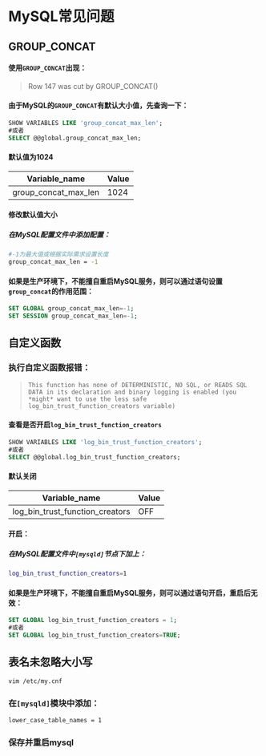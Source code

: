# MySQL常见问题

## GROUP_CONCAT
#### 使用`GROUP_CONCAT`出现：

> Row 147 was cut by GROUP_CONCAT()

#### 由于MySQL的`GROUP_CONCAT`有默认大小值，先查询一下：
```sql
SHOW VARIABLES LIKE 'group_concat_max_len';
#或者
SELECT @@global.group_concat_max_len;
```
#### 默认值为1024
| Variable_name | Value |
|-------------|------------|
| group_concat_max_len | 1024 |

#### 修改默认值大小
##### 在MySQL配置文件中添加配置：
```bash
#-1为最大值或根据实际需求设置长度
group_concat_max_len = -1
```

#### 如果是生产环境下，不能擅自重启MySQL服务，则可以通过语句设置`group_concat`的作用范围：
```sql
SET GLOBAL group_concat_max_len=-1;
SET SESSION group_concat_max_len=-1;
```
## 自定义函数
### 执行自定义函数报错：
> `This function has none of DETERMINISTIC, NO SQL, or READS SQL DATA in its declaration and
binary logging is enabled (you *might* want to use the less safe log_bin_trust_function_creators variable)`


#### 查看是否开启`log_bin_trust_function_creators`
```sql
SHOW VARIABLES LIKE 'log_bin_trust_function_creators';
#或者
SELECT @@global.log_bin_trust_function_creators;
```
#### 默认关闭
| Variable_name	| Value |
|------------------|-----------------|
|log_bin_trust_function_creators | OFF|

#### 开启：
##### 在MySQL配置文件中`[mysqld]`节点下加上：
```bash
log_bin_trust_function_creators=1
```
#### 如果是生产环境下，不能擅自重启MySQL服务，则可以通过语句开启，重启后无效：
```sql
SET GLOBAL log_bin_trust_function_creators = 1;
#或者
SET GLOBAL log_bin_trust_function_creators=TRUE;
```


## 表名未忽略大小写
```bash
vim /etc/my.cnf
```
### 在`[mysqld]`模块中添加：
```bash
lower_case_table_names = 1
```
### 保存并重启mysql


